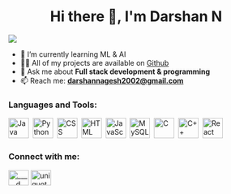 <h1 align="center">Hi there 👋, I'm Darshan N</h1>
<div id="badges">
<img src="https://hits.sh/github.com/Darshan-Nagesh.svg?label=Profile%20views&extraCount=23257&color=0d7ee5"/>
</div>

- 🌱 I’m currently learning ML & AI
- 👨‍💻 All of my projects are available on [Github](https://github.com/Darshan-Nagesh)
- 💬 Ask me about **Full stack development & programming**
- 📫 Reach me: **darshannagesh2002@gmail.com**


<h3 align="left">Languages and Tools:</h3>
<div>
  <img src="https://cdn.jsdelivr.net/npm/simple-icons@3.0.1/icons/java.svg" title="Java" alt="Java" width="40" height="40"/>&nbsp;
  <img src="https://cdn.jsdelivr.net/npm/simple-icons@3.0.1/icons/python.svg" title="Python" alt="Python" width="40" height="40"/>&nbsp;
  <img src="https://cdn.jsdelivr.net/npm/simple-icons@3.0.1/icons/css3.svg"  title="CSS3" alt="CSS" width="40" height="40"/>&nbsp;
  <img src="https://cdn.jsdelivr.net/npm/simple-icons@3.0.1/icons/html5.svg" title="HTML5" alt="HTML" width="40" height="40"/>&nbsp;
  <img src="https://cdn.jsdelivr.net/npm/simple-icons@3.0.1/icons/javascript.svg" title="JavaScript" alt="JavaScript" width="40" height="40"/>&nbsp;
  <img src="https://cdn.jsdelivr.net/npm/simple-icons@3.0.1/icons/mysql.svg" title="MySQL"  alt="MySQL" width="40" height="40"/>&nbsp;
  <img src="https://cdn.jsdelivr.net/npm/simple-icons@3.0.1/icons/c.svg" title="C" alt="C" width="40" height="40"/>&nbsp;
  <img src="https://cdn.jsdelivr.net/npm/simple-icons@3.0.1/icons/cplusplus.svg" title="C++" alt="C++" width="40" height="40"/>&nbsp;
  <img src="https://cdn.jsdelivr.net/npm/simple-icons@3.0.1/icons/react.svg" title="React" alt="React" width="40" height="40"/>&nbsp;
</div>

<h3 align="left">Connect with me:</h3>
<p align="left">
<a href="https://instagram.com/_____d___n_____" target="blank"><img align="center" src="https://cdn.jsdelivr.net/npm/simple-icons@3.0.1/icons/instagram.svg" alt="_____d___n_____" height="30" width="40" /></a>
<a href="https://www.linkedin.com/in/darshan-n-534867202/" target="blank"><img align="center" src="https://cdn.jsdelivr.net/npm/simple-icons@3.0.1/icons/linkedin.svg" alt="uniquota" height="30" width="40" /></a>
</p>
